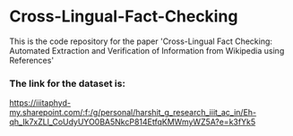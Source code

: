 # Cross-Lingual-Fact-Checking
This is the code repository for the paper 'Cross-Lingual Fact Checking: Automated Extraction and Verification of Information from Wikipedia using References'

### The link for the dataset is: 
https://iiitaphyd-my.sharepoint.com/:f:/g/personal/harshit_g_research_iiit_ac_in/Eh-qh_Ik7xZLl_CoUdyUYO0BA5NkcP814EtfqKMWmyWZ5A?e=k3fYk5
